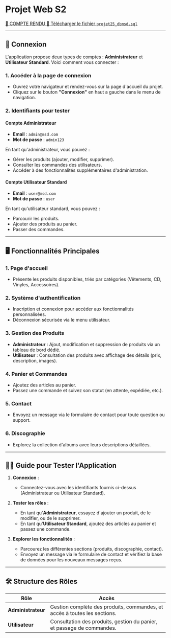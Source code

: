 # Projet Web S2

[📄 COMPTE RENDU ](https://github.com/alex-paolo-CIR/projetwebs2/blob/main/)
[📄 Télécharger le fichier `projet25_dbmsd.sql`](https://github.com/alex-paolo-CIR/projetwebs2/blob/main/projet25_dbmsd.sql)

---

## 🔑 Connexion

L'application propose deux types de comptes : **Administrateur** et **Utilisateur Standard**. Voici comment vous connecter :

### 1. **Accéder à la page de connexion**
   - Ouvrez votre navigateur et rendez-vous sur la page d'accueil du projet.
   - Cliquez sur le bouton **"Connexion"** en haut a gauche dans le menu de navigation.

### 2. **Identifiants pour tester**

#### Compte Administrateur
- **Email** : `admin@msd.com`  
- **Mot de passe** : `admin123`  

En tant qu'administrateur, vous pouvez :
   - Gérer les produits (ajouter, modifier, supprimer).
   - Consulter les commandes des utilisateurs.
   - Accéder à des fonctionnalités supplémentaires d'administration.

#### Compte Utilisateur Standard
- **Email** : `user@msd.com`  
- **Mot de passe** : `user`  

En tant qu'utilisateur standard, vous pouvez :
   - Parcourir les produits.
   - Ajouter des produits au panier.
   - Passer des commandes.

---

## 🖥️ Fonctionnalités Principales

### 1. **Page d'accueil**
   - Présente les produits disponibles, triés par catégories (Vêtements, CD, Vinyles, Accessoires).

### 2. **Système d'authentification**
   - Inscription et connexion pour accéder aux fonctionnalités personnalisées.
   - Déconnexion sécurisée via le menu utilisateur.

### 3. **Gestion des Produits**
   - **Administrateur** : Ajout, modification et suppression de produits via un tableau de bord dédié.
   - **Utilisateur** : Consultation des produits avec affichage des détails (prix, description, images).

### 4. **Panier et Commandes**
   - Ajoutez des articles au panier.
   - Passez une commande et suivez son statut (en attente, expédiée, etc.).

### 5. **Contact**
   - Envoyez un message via le formulaire de contact pour toute question ou support.

### 6. **Discographie**
   - Explorez la collection d'albums avec leurs descriptions détaillées.

---

## 👩‍🏫 Guide pour Tester l'Application

1. **Connexion** :
   - Connectez-vous avec les identifiants fournis ci-dessus (Administrateur ou Utilisateur Standard).

2. **Tester les rôles** :
   - En tant qu'**Administrateur**, essayez d'ajouter un produit, de le modifier, ou de le supprimer.
   - En tant qu'**Utilisateur Standard**, ajoutez des articles au panier et passez une commande.

3. **Explorer les fonctionnalités** :
   - Parcourez les différentes sections (produits, discographie, contact).
   - Envoyez un message via le formulaire de contact et vérifiez la base de données pour les nouveaux messages reçus.

---

## 🛠️ Structure des Rôles

| **Rôle**           | **Accès**                                                                 |
|---------------------|---------------------------------------------------------------------------|
| **Administrateur**  | Gestion complète des produits, commandes, et accès à toutes les sections. |
| **Utilisateur**     | Consultation des produits, gestion du panier, et passage de commandes.   |
